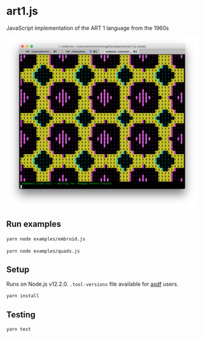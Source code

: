 # art1.js

JavaScript implementation of the ART 1 language from the 1960s

![screenshot of quads.js example](./examples/quads.png)

## Run examples
```
yarn node examples/embroid.js

yarn node examples/quads.js
```

## Setup
Runs on Node.js v12.2.0. `.tool-versions` file available for [asdf](https://github.com/asdf-vm/asdf) users.

```
yarn install
```

## Testing
```
yarn test
```